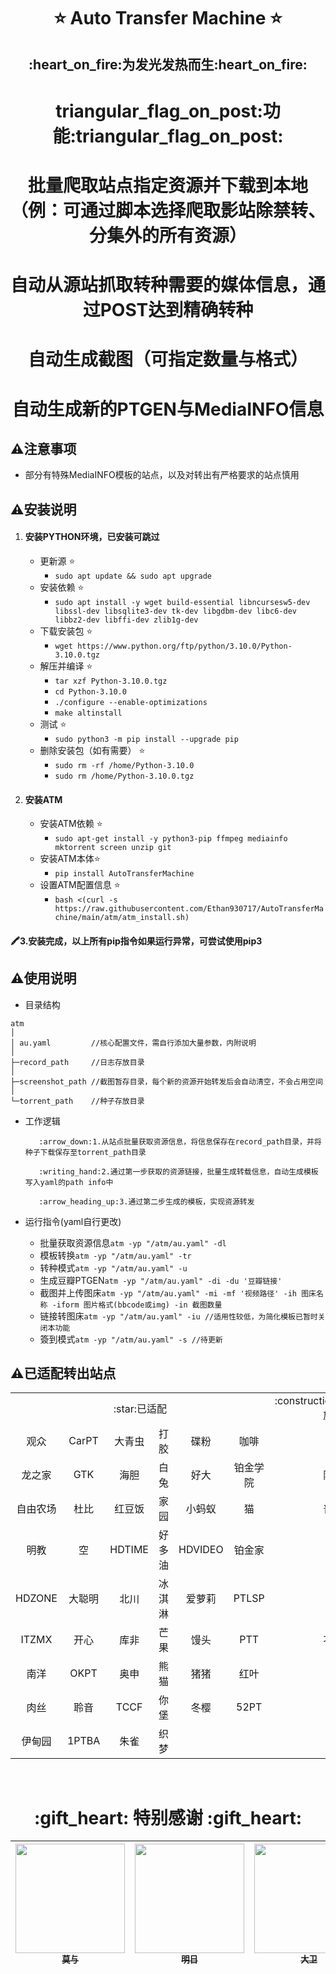 <h1 align="center"> ⭐️ Auto Transfer Machine ⭐️ </h1>
<h2 align="center"><strong>:heart_on_fire:为发光发热而生:heart_on_fire:</a></strong></h2>

<h1 align="center"> triangular_flag_on_post:功能:triangular_flag_on_post: </h1>

<h1 align="center"> 批量爬取站点指定资源并下载到本地（例：可通过脚本选择爬取影站除禁转、分集外的所有资源） </h1>
<h1 align="center"> 自动从源站抓取转种需要的媒体信息，通过POST达到精确转种 </h1>
<h1 align="center"> 自动生成截图（可指定数量与格式） </h1>
<h1 align="center"> 自动生成新的PTGEN与MediaINFO信息 </h1>

## :warning:注意事项
* 部分有特殊MediaINFO模板的站点，以及对转出有严格要求的站点慎用

## :warning:安装说明
1. #### 安装PYTHON环境，已安装可跳过
   * 更新源 :star:
     * `sudo apt update && sudo apt upgrade`
   *    安装依赖 :star:
         * `sudo apt install -y wget build-essential libncursesw5-dev libssl-dev libsqlite3-dev tk-dev libgdbm-dev libc6-dev libbz2-dev libffi-dev zlib1g-dev`
   * 下载安装包 :star:
     * `wget https://www.python.org/ftp/python/3.10.0/Python-3.10.0.tgz`
   * 解压并编译 :star:
     * `tar xzf Python-3.10.0.tgz` 
     *    `cd Python-3.10.0` 
       * `./configure --enable-optimizations` 
       * `make altinstall`
   * 测试 :star:
     * `sudo python3 -m pip install --upgrade pip`
   * 删除安装包（如有需要） :star:
     * `sudo rm -rf /home/Python-3.10.0` 
     * `sudo rm /home/Python-3.10.0.tgz`

2. #### 安装ATM
   * 安装ATM依赖 :star:
     * `sudo apt-get install -y python3-pip ffmpeg mediainfo mktorrent screen unzip git`
   * 安装ATM本体:star:
     * `pip install AutoTransferMachine`
   * 设置ATM配置信息 :star:
     * `bash <(curl -s https://raw.githubusercontent.com/Ethan930717/AutoTransferMachine/main/atm/atm_install.sh)`

#### :crayon:3.安装完成，以上所有pip指令如果运行异常，可尝试使用pip3
## :warning:使用说明
   * 目录结构

    atm
    │
    │ au.yaml         //核心配置文件，需自行添加大量参数，内附说明
    │  
    ├─record_path     //日志存放目录
    │
    ├─screenshot_path //截图暂存目录，每个新的资源开始转发后会自动清空，不会占用空间
    │
    └─torrent_path    //种子存放目录

* 工作逻辑

         :arrow_down:1.从站点批量获取资源信息，将信息保存在record_path目录，并将种子下载保存至torrent_path目录

         :writing_hand:2.通过第一步获取的资源链接，批量生成转载信息，自动生成模板写入yaml的path info中

         :arrow_heading_up:3.通过第二步生成的模板，实现资源转发

* 运行指令(yaml自行更改)    
    * 批量获取资源信息`atm -yp "/atm/au.yaml" -dl`
    * 模板转换`atm -yp "/atm/au.yaml" -tr`
    * 转种模式`atm -yp "/atm/au.yaml" -u`
    * 生成豆瓣PTGEN`atm -yp "/atm/au.yaml" -di -du '豆瓣链接'`
    * 截图并上传图床`atm -yp "/atm/au.yaml" -mi -mf '视频路径' -ih 图床名称 -iform 图片格式(bbcode或img) -in 截图数量`
    * 链接转图床`atm -yp "/atm/au.yaml" -iu //适用性较低，为简化模板已暂时关闭本功能` 
    * 簽到模式`atm -yp "/atm/au.yaml" -s //待更新` 

## :warning:已适配转出站点

<table>
  <tr>
    <td colspan="6" align="center">:star:已适配</td>
    <td align="center">:construction_worker_man:施工中</td>
  </tr>  
  <tr>
    <td align="center">观众</td>
    <td align="center">CarPT</td> 
    <td align="center">大青虫</td> 
    <td align="center">打胶</td> 
    <td align="center">碟粉</td>     
    <td align="center">咖啡</td>     
    <td align="center">学校</td> <!-- 施工中 -->
  </tr>  
  <tr>
    <td align="center">龙之家</td>
    <td align="center">GTK</td> 
    <td align="center">海胆</td> 
    <td align="center">白兔</td> 
    <td align="center">好大</td>  
    <td align="center">铂金学院</td>    
    <td align="center">阿童木</td> <!-- 施工中 -->
  </tr> 
  <tr>
    <td align="center">自由农场</td>
    <td align="center">杜比</td> 
    <td align="center">红豆饭</td> 
    <td align="center">家园</td> 
    <td align="center">小蚂蚁</td>
    <td align="center">猫</td>     
    <td align="center">普斯特</td> <!-- 施工中 -->
  </tr> 
  <tr>
    <td align="center">明教</td>
    <td align="center">空</td> 
    <td align="center">HDTIME</td> 
    <td align="center">好多油</td> 
    <td align="center">HDVIDEO</td>
    <td align="center">铂金家</td>     
    <td align="center">蝴蝶</td> <!-- 施工中 -->
  </tr> 
  <tr>
    <td align="center">HDZONE</td> 
    <td align="center">大聪明</td> 
    <td align="center">北川</td> 
    <td align="center">冰淇淋</td>
    <td align="center">爱萝莉</td>
    <td align="center">PTLSP</td>
    <td align="center">我堡</td> <!-- 施工中 -->
  </tr> 
  <tr>
    <td align="center">ITZMX</td> 
    <td align="center">开心</td> 
    <td align="center">库非</td> 
    <td align="center">芒果</td>
    <td align="center">馒头</td>
    <td align="center">PTT</td>
    <td align="center">不可说</td> <!-- 施工中 -->
  </tr> 
  <tr>
    <td align="center">南洋</td> 
    <td align="center">OKPT</td> 
    <td align="center">奥申</td> 
    <td align="center">熊猫</td>
    <td align="center">猪猪</td>
    <td align="center">红叶</td>
    <td align="center">烧包</td> <!-- 施工中 -->
  </tr>
  <tr>
    <td align="center">肉丝</td> 
    <td align="center">聆音</td> 
    <td align="center">TCCF</td> 
    <td align="center">你堡</td>
    <td align="center">冬樱</td>
    <td align="center">52PT</td>
    <td align="center">瓷</td> <!-- 施工中 -->
  </tr>
  <tr>
    <td align="center">伊甸园</td> 
    <td align="center">1PTBA</td> 
    <td align="center">朱雀</td> 
    <td align="center">织梦</td>
    <td align="center"></td>
    <td align="center"></td>
    <td align="center"></td> <!-- 施工中 -->
  </tr> 
</table>
<br>

<h1 align="center"> ️:gift_heart: 特别感谢 :gift_heart: </h1>

<!-- ALL-CONTRIBUTORS-LIST:START - Do not remove or modify this section -->
<!-- prettier-ignore -->
| [<img src="https://avatars.githubusercontent.com/u/17682201?v=4" width="175px;"/><br /><sub><b>莫与</b></sub>](https://github.com/dongshuyan)  <br /> | [<img src="https://avatars.githubusercontent.com/u/32202634?v=4" width="175px;"/><br /><sub><b>明日</b></sub>](https://github.com/tomorrow505/)<br /> | [<img src="https://avatars.githubusercontent.com/u/53997080?v=4" width="175px;"/><br /><sub><b>大卫</b></sub>](https://github.com/ledccn)<br /> | [<img src="https://avatars.githubusercontent.com/u/103914473?v=4" width="175px;"/><br /><sub><b>贾佬</b></sub>](https://github.com/vertex-app)<br /> | [<img src="https://img.pterclub.com/images/2023/09/29/p11a08.jpg" width="175px;"/><br /><sub><b>shmt86</b></sub>](https://pterclub.com/userdetails.php?id=751)<br /> | 
|:---------------------------------------------------------------------------------------------------------------------------------------------------:|:---------------------------------------------------------------------------------------------------------------------------------------------------:|:---------------------------------------------------------------------------------------------------------------------------------------------:|:--------------------------------------------------------------------------------------------------------------------------------------------------:|:--------------------------------------------------------------------------------------------------------------------------------------------------------------------:|
 










